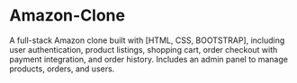 # Amazon-Clone
A full-stack Amazon clone built with [HTML, CSS, BOOTSTRAP], including user authentication, product listings, shopping cart, order checkout with payment integration, and order history. Includes an admin panel to manage products, orders, and users.
